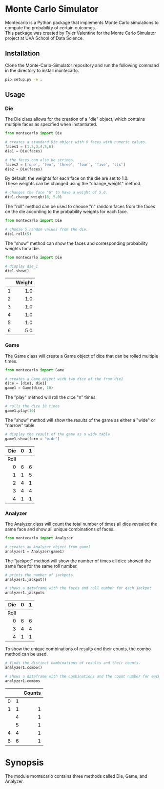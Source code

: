 # Monte Carlo Simulator 

Montecarlo is a Python package that implements Monte Carlo simulations to compute the probability of certain outcomes. \
This package was created by Tyler Valentine for the Monte Carlo Simulator project at UVA School of Data Science. 

## Installation

Clone the Monte-Carlo-Simulator repository and run the following command in the directory to install montecarlo. 

```bash
pip setup.py -e . 
```

## Usage

### Die 

The Die class allows for the creation of a "die" object, which contains multiple faces as specified when instantiated. 

```python
from montecarlo import Die 

# creates a standard Die object with 6 faces with numeric values. 
faces1 = [1,2,3,4,5,6]
die1 = Die(faces)

# the faces can also be strings. 
faces2 = ['one', 'two', 'three', 'four', 'five', 'six']
die2 = Die(faces)
```
By default, the weights for each face on the die are set to 1.0. \
These weights can be changed using the "change_weight" method. 

```python
# changes the face "6" to have a weight of 5.0. 
die1.change_weight(6, 5.0) 
```
The "roll" method can be used to choose "n" random faces from the faces on the die according to the probability weights for each face.

```python
from montecarlo import Die 

# choose 5 random values from the die. 
die1.roll(5)
```
The "show" method can show the faces and corresponding probability weights for a die. 
```python
from montecarlo import Die 

# display die_1
die1.show()
```
|    |   Weight |    
|---:|---------:|
|  1 |      1.0 |
|  2 |      1.0 |
|  3 |      1.0 |
|  4 |      1.0 |
|  5 |      1.0 |
|  6 |      5.0 |

### Game 

The Game class will create a Game object of dice that can be rolled multiple times. 
```python
from montecarlo import Game

# creates a Game object with two dice of the from die1
dice = [die1, die1]
game1 = Game(dice, 10)
```
The "play" method will roll the dice "n" times. 
```python
# rolls the dice 10 times 
game1.play(10)
```
The "show" method will show the results of the game as either a "wide" or "narrow" table. 
```python
# display the result of the game as a wide table
game1.show(form = "wide")
```
|   Die  |   0 | 1     |
|-------:|----:|:------|
|   Roll |     |       |
|      0 |   6 | 6     |
|      1 |   1 | 5     |
|      2 |   4 | 1     |
|      3 |   4 | 4     |
|      4 |   1 | 1     |

### Analyzer
The Analyzer class will count the total number of times all dice revealed the same face and show all unique combinations of faces. 
```python
from montecarlo import Analyzer

# creates an Analyzer object from game1
analyzer1 = Analyzer(game1)
```
The "jackpot" method will show the number of times all dice showed the same face for the same roll number.
```python
# prints the number of jackpots.
analyzer1.jackpot()

# shows a dataframe with the faces and roll number for each jackpot
analyzer1.jackpots
```
|   Die  |   0 |   1 |
|-------:|----:|----:|
|   Roll |     |     |
|      0 |   6 |   6 |
|      3 |   4 |   4 |
|      4 |   1 |   1 |

To show the unique combinations of results and their counts, the combo method can be used. 
```python
# finds the distinct combinations of results and their counts.
analyzer1.combo()

# shows a dataframe with the combinations and the count number for each combo.
analyzer1.combos
```
|        |     |Counts|
|-------:|----:|----: |
|      0 |   1 |      |
|      1 |   1 |   1  |
|        |   4 |   1  |
|        |   5 |   1  |
|      4 |   4 |   1  |
|      6 |   6 |   1  |



# Synopsis 

The module montecarlo contains three methods called Die, Game, and Analyzer. 


